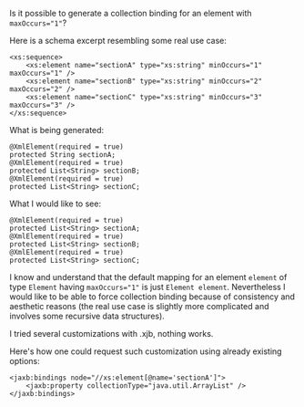 Is it possible to generate a collection binding for an element with `maxOccurs="1"`?

Here is a schema excerpt resembling some real use case:
```
<xs:sequence>
	<xs:element name="sectionA" type="xs:string" minOccurs="1" maxOccurs="1" />
	<xs:element name="sectionB" type="xs:string" minOccurs="2" maxOccurs="2" />
	<xs:element name="sectionC" type="xs:string" minOccurs="3" maxOccurs="3" />
</xs:sequence>
```


What is being generated:
```
@XmlElement(required = true)
protected String sectionA;
@XmlElement(required = true)
protected List<String> sectionB;
@XmlElement(required = true)
protected List<String> sectionC;
```

What I would like to see:
```
@XmlElement(required = true)
protected List<String> sectionA;
@XmlElement(required = true)
protected List<String> sectionB;
@XmlElement(required = true)
protected List<String> sectionC;
```

I know and understand that the default mapping for an element `element` of type `Element` having `maxOccurs="1"` is just `Element element`. Nevertheless I would like to be able to force collection binding because of consistency and aesthetic reasons (the real use case is slightly more complicated and involves some recursive data structures).

I tried several customizations with .xjb, nothing works.

Here's how one could request such customization using already existing options:
```
<jaxb:bindings node="//xs:element[@name='sectionA']">
	<jaxb:property collectionType="java.util.ArrayList" />
</jaxb:bindings>
```
